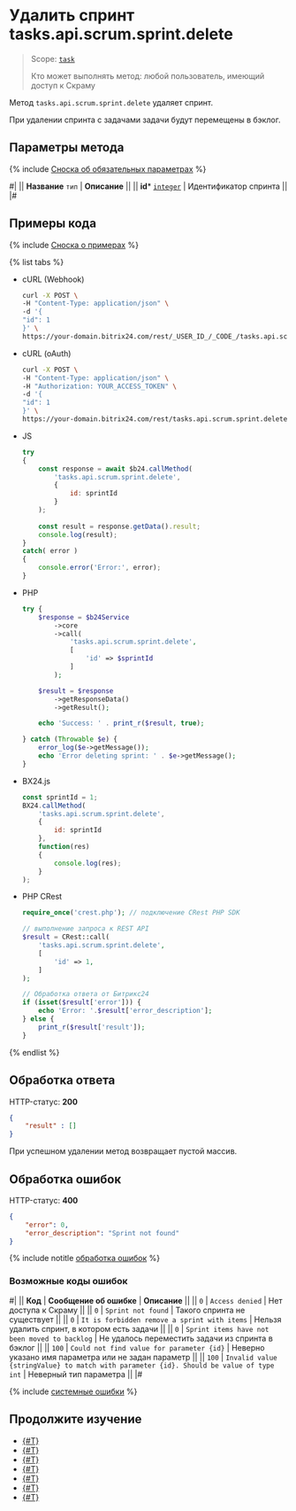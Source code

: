 # Удалить спринт tasks.api.scrum.sprint.delete

> Scope: [`task`](../../../scopes/permissions.md)
>
> Кто может выполнять метод: любой пользователь, имеющий доступ к Скраму

Метод `tasks.api.scrum.sprint.delete` удаляет спринт.

При удалении спринта с задачами задачи будут перемещены в бэклог.

## Параметры метода

{% include [Сноска об обязательных параметрах](../../../../_includes/required.md) %}

#|
|| **Название**
`тип` | **Описание** ||
|| **id***
[`integer`](../../../data-types.md) | Идентификатор спринта ||
|#

## Примеры кода

{% include [Сноска о примерах](../../../../_includes/examples.md) %}

{% list tabs %}

- cURL (Webhook)

    ```bash
    curl -X POST \
    -H "Content-Type: application/json" \
    -d '{
    "id": 1
    }' \
    https://your-domain.bitrix24.com/rest/_USER_ID_/_CODE_/tasks.api.scrum.sprint.delete
    ```
    
- cURL (oAuth)

    ```bash
    curl -X POST \
    -H "Content-Type: application/json" \
    -H "Authorization: YOUR_ACCESS_TOKEN" \
    -d '{
    "id": 1
    }' \
    https://your-domain.bitrix24.com/rest/tasks.api.scrum.sprint.delete
    ```
    
- JS


    ```js
    try
    {
    	const response = await $b24.callMethod(
    		'tasks.api.scrum.sprint.delete',
    		{
    			id: sprintId
    		}
    	);
    	
    	const result = response.getData().result;
    	console.log(result);
    }
    catch( error )
    {
    	console.error('Error:', error);
    }
    ```

- PHP


    ```php
    try {
        $response = $b24Service
            ->core
            ->call(
                'tasks.api.scrum.sprint.delete',
                [
                    'id' => $sprintId
                ]
            );
    
        $result = $response
            ->getResponseData()
            ->getResult();
    
        echo 'Success: ' . print_r($result, true);
    
    } catch (Throwable $e) {
        error_log($e->getMessage());
        echo 'Error deleting sprint: ' . $e->getMessage();
    }
    ```

- BX24.js

    ```js
    const sprintId = 1;
    BX24.callMethod(
        'tasks.api.scrum.sprint.delete',
        {
            id: sprintId
        },
        function(res)
        {
            console.log(res);
        }
    );
    ```

- PHP CRest

    ```php
    require_once('crest.php'); // подключение CRest PHP SDK

    // выполнение запроса к REST API
    $result = CRest::call(
        'tasks.api.scrum.sprint.delete',
        [
            'id' => 1,
        ]
    );

    // Обработка ответа от Битрикс24
    if (isset($result['error'])) {
        echo 'Error: '.$result['error_description'];
    } else {
        print_r($result['result']);
    }
    ```

{% endlist %}

## Обработка ответа

HTTP-статус: **200**

```json
{
    "result" : []
}
```

При успешном удалении метод возвращает пустой массив.

## Обработка ошибок

HTTP-статус: **400**

```json
{
    "error": 0,
    "error_description": "Sprint not found"
}
```

{% include notitle [обработка ошибок](../../../../_includes/error-info.md) %}

### Возможные коды ошибок

#|
|| **Код** | **Cообщение об ошибке** | **Описание** ||
|| `0` | `Access denied` | Нет доступа к Скраму ||
|| `0` | `Sprint not found` | Такого спринта не существует ||
|| `0` | `It is forbidden remove a sprint with items` | Нельзя удалить спринт, в котором есть задачи ||
|| `0` | `Sprint items have not been moved to backlog` | Не удалось переместить задачи из спринта в бэклог ||
|| `100` | `Could not find value for parameter {id}` | Неверно указано имя параметра или не задан параметр ||
|| `100` | `Invalid value {stringValue} to match with parameter {id}. Should be value of type int` | Неверный тип параметра ||
|#

{% include [системные ошибки](../../../../_includes/system-errors.md) %}

## Продолжите изучение

- [{#T}](./tasks-api-scrum-sprint-add.md)
- [{#T}](./tasks-api-scrum-sprint-update.md)
- [{#T}](./tasks-api-scrum-sprint-start.md)
- [{#T}](./tasks-api-scrum-sprint-complete.md)
- [{#T}](./tasks-api-scrum-sprint-get.md)
- [{#T}](./tasks-api-scrum-sprint-list.md)
- [{#T}](./tasks-api-scrum-sprint-get-fields.md)
